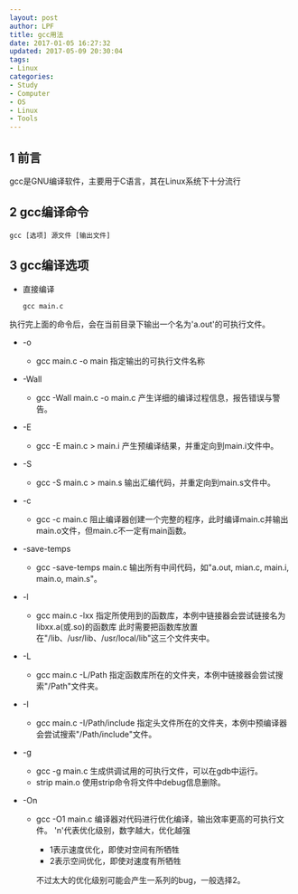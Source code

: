 ```yaml
---
layout: post
author: LPF
title: gcc用法
date: 2017-01-05 16:27:32
updated: 2017-05-09 20:30:04
tags:
- Linux
categories:
- Study
- Computer
- OS
- Linux
- Tools
---
```

## 1 前言
gcc是GNU编译软件，主要用于C语言，其在Linux系统下十分流行

## 2 gcc编译命令
    gcc [选项] 源文件 [输出文件]

## 3 gcc编译选项
* 直接编译

    `gcc main.c`

执行完上面的命令后，会在当前目录下输出一个名为'a.out'的可执行文件。

* -o
    - gcc main.c -o main
指定输出的可执行文件名称

* -Wall
    - gcc -Wall main.c -o main.c
产生详细的编译过程信息，报告错误与警告。

* -E
    - gcc -E main.c > main.i
产生预编译结果，并重定向到main.i文件中。

* -S
    - gcc -S main.c > main.s
输出汇编代码，并重定向到main.s文件中。

* -c
    - gcc -c main.c
阻止编译器创建一个完整的程序，此时编译main.c并输出main.o文件，但main.c不一定有main函数。

* -save-temps
    - gcc -save-temps main.c
输出所有中间代码，如"a.out, mian.c, main.i, main.o, main.s"。

* -l
    - gcc main.c -lxx
指定所使用到的函数库，本例中链接器会尝试链接名为libxx.a(或.so)的函数库
此时需要把函数库放置在"/lib、/usr/lib、/usr/local/lib"这三个文件夹中。

* -L
    - gcc main.c -L/Path
指定函数库所在的文件夹，本例中链接器会尝试搜索"/Path"文件夹。

* -I
    - gcc main.c -I/Path/include
指定头文件所在的文件夹，本例中预编译器会尝试搜索"/Path/include"文件。

* -g
    - gcc -g main.c
生成供调试用的可执行文件，可以在gdb中运行。
    - strip main.o
使用strip命令将文件中debug信息删除。 

* -On
    - gcc -O1 main.c
编译器对代码进行优化编译，输出效率更高的可执行文件。
'n'代表优化级别，数字越大，优化越强
        - 1表示速度优化，即使对空间有所牺牲
        - 2表示空间优化，即使对速度有所牺牲

        不过太大的优化级别可能会产生一系列的bug，一般选择2。
